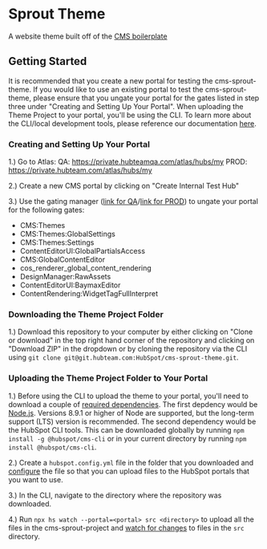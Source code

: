 Sprout Theme
========================

A website theme built off of the [CMS boilerplate](https://github.com/HubSpot/cms-theme-boilerplate)

## Getting Started

It is recommended that you create a new portal for testing the cms-sprout-theme. If you would like to use an existing portal to test the cms-sprout-theme, please ensure that you ungate your portal for the gates listed in step three under "Creating and Setting Up Your Portal". When uploading the Theme Project to your portal, you'll be using the CLI. To learn more about the CLI/local development tools, please reference our documentation [here](https://designers.hubspot.com/docs/tools/local-development).

### Creating and Setting Up Your Portal

1.) Go to Atlas:
QA: https://private.hubteamqa.com/atlas/hubs/my
PROD: https://private.hubteam.com/atlas/hubs/my

2.) Create a new CMS portal by clicking on "Create Internal Test Hub"

3.) Use the gating manager ([link for QA](https://tools.hubteamqa.com/gates/gates)/[link for PROD](https://tools.hubteam.com/gates/gates)) to ungate your portal for the following gates:
* CMS:Themes
* CMS:Themes:GlobalSettings
* CMS:Themes:Settings
* ContentEditorUI:GlobalPartialsAccess
* CMS:GlobalContentEditor
* cos_renderer_global_content_rendering
* DesignManager:RawAssets
* ContentEditorUI:BaymaxEditor
* ContentRendering:WidgetTagFullInterpret

### Downloading the Theme Project Folder

1.) Download this repository to your computer by either clicking on "Clone or download" in the top right hand corner of the repository and clicking on "Download ZIP" in the dropdown or by cloning the repository via the CLI using `git clone git@git.hubteam.com:HubSpot/cms-sprout-theme.git`.

### Uploading the Theme Project Folder to Your Portal

1.) Before using the CLI to upload the theme to your portal, you'll need to download a couple of [required dependencies](https://designers.hubspot.com/docs/tools/local-development#install-dependencies). The first depdency would be [Node.js](https://nodejs.org/en/). Versions 8.9.1 or higher of Node are supported, but the long-term support (LTS) version is recommended. The second dependency would be the HubSpot CLI tools. This can be downloaded globally by running `npm install -g @hubspot/cms-cli` or in your current directory by running `npm install @hubspot/cms-cli`.

2.) Create a `hubspot.config.yml` file in the folder that you downloaded and [configure](https://designers.hubspot.com/docs/tools/local-development#2-set-up-your-configuration-file) the file so that you can upload files to the HubSpot portals that you want to use.

3.) In the CLI, navigate to the directory where the repository was downloaded.

4.) Run `npx hs watch --portal=<portal> src <directory>` to upload all the files in the cms-sprout-project and [watch for changes](https://designers.hubspot.com/docs/tools/local-development-reference#watch) to files in the `src` directory.
